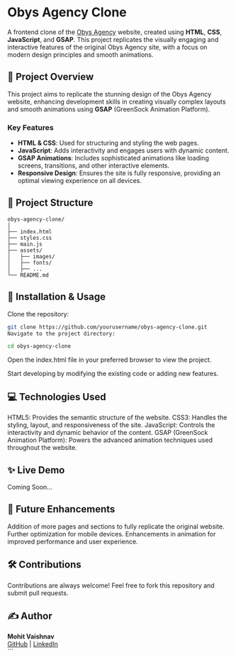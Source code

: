 # Obys Agency Clone

A frontend clone of the [Obys Agency](https://obys.agency) website, created using **HTML**, **CSS**, **JavaScript**, and **GSAP**. This project replicates the visually engaging and interactive features of the original Obys Agency site, with a focus on modern design principles and smooth animations.

## 🚀 Project Overview

This project aims to replicate the stunning design of the Obys Agency website, enhancing development skills in creating visually complex layouts and smooth animations using **GSAP** (GreenSock Animation Platform).

### Key Features

- **HTML & CSS**: Used for structuring and styling the web pages.
- **JavaScript**: Adds interactivity and engages users with dynamic content.
- **GSAP Animations**: Includes sophisticated animations like loading screens, transitions, and other interactive elements.
- **Responsive Design**: Ensures the site is fully responsive, providing an optimal viewing experience on all devices.

## 📂 Project Structure

```plaintext
obys-agency-clone/
│
├── index.html
├── styles.css
├── main.js
├── assets/
│   ├── images/
│   ├── fonts/
│   ├── ...
└── README.md
```
## 🔧 Installation & Usage
Clone the repository:

```bash
git clone https://github.com/yourusername/obys-agency-clone.git
Navigate to the project directory:
```

```bash
cd obys-agency-clone
```
Open the index.html file in your preferred browser to view the project.

Start developing by modifying the existing code or adding new features.

## 💻 Technologies Used
HTML5: Provides the semantic structure of the website.
CSS3: Handles the styling, layout, and responsiveness of the site.
JavaScript: Controls the interactivity and dynamic behavior of the content.
GSAP (GreenSock Animation Platform): Powers the advanced animation techniques used throughout the website.
## ✨ Live Demo
Coming Soon...

## 🚀 Future Enhancements
Addition of more pages and sections to fully replicate the original website.
Further optimization for mobile devices.
Enhancements in animation for improved performance and user experience.
## 🛠️ Contributions
Contributions are always welcome! Feel free to fork this repository and submit pull requests.

## ✍️ Author
<div> <strong>Mohit Vaishnav</strong> <br> <a href="https://github.com/Mvaishnav56">GitHub</a> | <a href="https://www.linkedin.com/in/mohit-vaishnav-50682428b/">LinkedIn</a> </div> ```